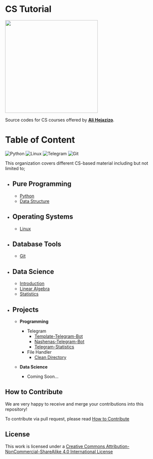 # CS Tutorial
<img src="./images/logo.png" width="300"/>

Source codes for CS courses offered by [**Ali Hejazizo**](https://www.hejazizo.com).

# Table of Content 
![Python](https://img.shields.io/badge/python-3670A0?style=for-the-badge&logo=python&logoColor=ffdd54)
![Linux](https://img.shields.io/badge/Linux-FCC624?style=for-the-badge&logo=linux&logoColor=black)
![Telegram](https://img.shields.io/badge/Telegram-2CA5E0?style=for-the-badge&logo=telegram&logoColor=white)
![Git](https://img.shields.io/badge/git-%23F05033.svg?style=for-the-badge&logo=git&logoColor=white)

This organization covers different CS-based material including but not limited to;

- ## Pure Programming
    - [Python](Python)
    - [Data Structure](Data%20Structure)

- ## Operating Systems
    - [Linux](Linux)

- ## Database Tools
    - [Git](Git)

- ## Data Science
    - [Introduction](Data%20Science/Introduction)
    - [Linear Algebra](Data%20Science/Linear%20Algebra)
    - [Statistics](Data%20Science/Statistics)

- ## Projects
    - **Programming**
        - Telegram
            - [Template-Telegram-Bot](https://github.com/pytopia/project-template-telegram-bot)
            - [Nashenas-Telegram-Bot](https://github.com/pytopia/project-nashenas-telegram-bot)
            - [Telegram-Statistics](https://github.com/pytopia/project-telegram-statistics)
        - File Handler
            - [Clean Directory](https://github.com/pytopia/project-clean-directory)

    - **Data Science**
        - Coming Soon...


## How to Contribute

We are very happy to receive and merge your contributions into this repository!

To contribute via pull request, please read [How to Contribute](CONTRIBUTING.md)

## License

This work is licensed under a [Creative Commons Attribution-NonCommercial-ShareAlike 4.0
International License](http://creativecommons.org/licenses/by-nc-sa/4.0/)

